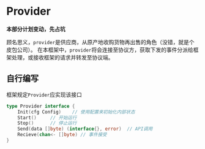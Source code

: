 # Provider
**本部分计划变动，先占坑**

顾名思义，`provider`是供应商，从原产地收购货物再出售的角色（没错，就是个皮包公司）。
在本框架中，`provider`将会连接至协议方，获取下发的事件分派给框架处理，或接收框架的请求并转发至协议端。



## 自行编写
框架规定`Provider`应实现该接口
```go
type Provider interface {
	Init(cfg Config)    // 使用配置来初始化内部状态
	Start()     // 开始运行
	Stop()      // 停止运行
	Send(data []byte) (interface{}, error)  // API调用
	Recieve(chan<- []byte) // 事件接受
}
```